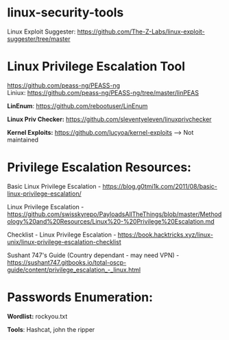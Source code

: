 # linux-security-tools

Linux Exploit Suggester: https://github.com/The-Z-Labs/linux-exploit-suggester/tree/master

# Linux Privilege Escalation Tool

https://github.com/peass-ng/PEASS-ng
<br>
Liniux: https://github.com/peass-ng/PEASS-ng/tree/master/linPEAS

**LinEnum**: https://github.com/rebootuser/LinEnum


**Linux Priv Checker:** https://github.com/sleventyeleven/linuxprivchecker


**Kernel Exploits:** https://github.com/lucyoa/kernel-exploits  --> Not maintained

# Privilege Escalation Resources:

Basic Linux Privilege Escalation - https://blog.g0tmi1k.com/2011/08/basic-linux-privilege-escalation/

Linux Privilege Escalation - https://github.com/swisskyrepo/PayloadsAllTheThings/blob/master/Methodology%20and%20Resources/Linux%20-%20Privilege%20Escalation.md

Checklist - Linux Privilege Escalation - https://book.hacktricks.xyz/linux-unix/linux-privilege-escalation-checklist

Sushant 747's Guide (Country dependant - may need VPN) - https://sushant747.gitbooks.io/total-oscp-guide/content/privilege_escalation_-_linux.html


# Passwords Enumeration:

**Wordlist:** rockyou.txt

**Tools**: Hashcat, john the ripper
